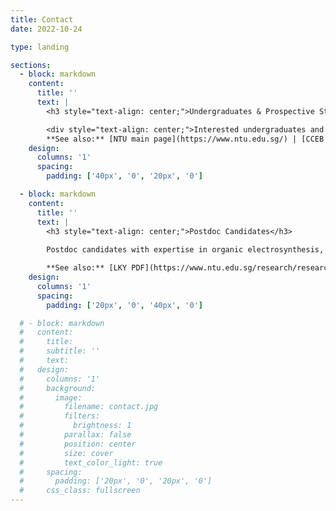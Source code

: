 ```yaml
---
title: Contact
date: 2022-10-24

type: landing

sections:
  - block: markdown
    content:
      title: ''
      text: |
        <h3 style="text-align: center;">Undergraduates & Prospective Students</h3>

        <div style="text-align: center;">Interested undergraduates and prospective Ph.D. students are welcome to reach out to Shi Xuan via email <a href="mailto:shixuan.leong@ntu.edu.sg">shixuan.leong@ntu.edu.sg</a><br> </div>    
        **See also:** [NTU main page](https://www.ntu.edu.sg/) | [CCEB main page](https://www.ntu.edu.sg/cceb) | [NPGS](https://www.ntu.edu.sg/admissions/graduate/financialmatters/scholarships/npgs) | [NTU Research Scholarship](https://www.ntu.edu.sg/nie/admissions/graduate-education/scholarships-awards/nanyang-technological-university-research-scholarship) | [SINGA](https://www.a-star.edu.sg/Scholarships/for-graduate-studies/singapore-international-graduate-award-singa) | [A*STAR Graduate Scholarship](https://www.a-star.edu.sg/Scholarships/for-graduate-studies/a-star-graduate-scholarship-singapore)
    design:
      columns: '1'
      spacing:
        padding: ['40px', '0', '20px', '0']

  - block: markdown
    content:
      title: ''
      text: |
        <h3 style="text-align: center;">Postdoc Candidates</h3>
        
        Postdoc candidates with expertise in organic electrosynthesis, electrocatalysis, artificial intelligence and/or laboratory automation are welcome to email Shi Xuan directly with a CV ([shixuan.leong@ntu.edu.sg](mailto:shixuan.leong@ntu.edu.sg)).

        **See also:** [LKY PDF](https://www.ntu.edu.sg/research/research-careers/lee-kuan-yew-postdoctoral-fellowship-(lkypdf)) | [NTU PPF](https://www.ntu.edu.sg/research/research-careers/presidential-postdoctoral-fellowship-(ppf)) | [The Eric and Wendy Schmidt AI in Science Postdoctoral Fellowship](https://www.ntu.edu.sg/research/research-careers/the-eric-and-wendy-schmidt-ai-in-science-postdoctoral-fellowship)
    design:
      columns: '1'
      spacing:
        padding: ['20px', '0', '40px', '0']

  # - block: markdown
  #   content:
  #     title:
  #     subtitle: ''
  #     text:
  #   design:
  #     columns: '1'
  #     background:
  #       image:
  #         filename: contact.jpg
  #         filters:
  #           brightness: 1
  #         parallax: false
  #         position: center
  #         size: cover
  #         text_color_light: true
  #     spacing:
  #       padding: ['20px', '0', '20px', '0']
  #     css_class: fullscreen
---
```

